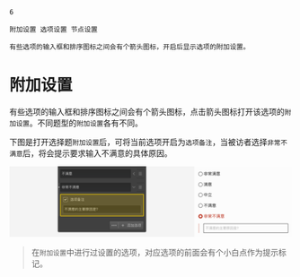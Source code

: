 ```index
6
```
```tag
附加设置 选项设置 节点设置
```
```summary
有些选项的输入框和排序图标之间会有个箭头图标，开启后显示选项的附加设置。
```
# 附加设置
有些选项的输入框和排序图标之间会有个箭头图标，点击箭头图标打开该选项的`附加设置`。不同题型的`附加设置`各有不同。

下图是打开选择题`附加设置`后，可将当前选项开启为`选项备注`，当被访者选择`非常不满意`后，将会提示要求输入不满意的具体原因。

<img src='../assets/03optionSetting/06additionalSetting/comments.png'>

> 在`附加设置`中进行过设置的选项，对应选项的前面会有个小白点作为提示标记。